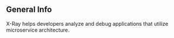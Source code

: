 ## General Info

X-Ray helps developers analyze and debug applications that utilize microservice architecture.
